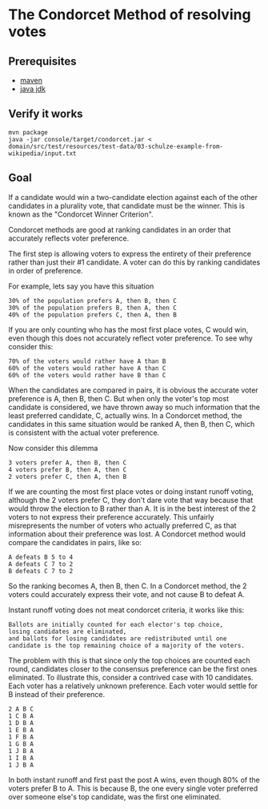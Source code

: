 # The Condorcet Method of resolving votes

## Prerequisites
- [maven](https://maven.apache.org/)
- [java jdk](http://www.oracle.com/technetwork/java/javase/downloads/index.html)

## Verify it works

    mvn package
    java -jar console/target/condorcet.jar < domain/src/test/resources/test-data/03-schulze-example-from-wikipedia/input.txt 


## Goal
If a candidate would win a two-candidate election against each of the other candidates in a plurality vote, that candidate must be the winner.
This is known as the "Condorcet Winner Criterion".

Condorcet methods are good at ranking candidates in an order that accurately reflects voter preference.

The first step is allowing voters to express the entirety of their preference rather than just their #1 candidate.
A voter can do this by ranking candidates in order of preference.

For example, lets say you have this situation

    30% of the population prefers A, then B, then C
    30% of the population prefers B, then A, then C
    40% of the population prefers C, then A, then B

If you are only counting who has the most first place votes, C would win, even though this does not accurately reflect voter preference.
To see why consider this:

    70% of the voters would rather have A than B
    60% of the voters would rather have A than C
    60% of the voters would rather have B than C

When the candidates are compared in pairs, it is obvious the accurate voter preference is A, then B, then C.
But when only the voter's top most candidate is considered, we have thrown away so much information that the least preferred candidate, C, actually wins.
In a Condorcet method, the candidates in this same situation would be ranked A, then B, then C, which is consistent with the actual voter preference.

Now consider this dilemma

    3 voters prefer A, then B, then C
    4 voters prefer B, then A, then C
    2 voters prefer C, then A, then B

If we are counting the most first place votes or doing instant runoff voting, although the 2 voters prefer C, they don't dare vote that way because that would throw the election to B rather than A.
It is in the best interest of the 2 voters to not express their preference accurately.
This unfairly misrepresents the number of voters who actually preferred C, as that information about their preference was lost.
A Condorcet method would compare the candidates in pairs, like so:

    A defeats B 5 to 4
    A defeats C 7 to 2
    B defeats C 7 to 2
    
So the ranking becomes A, then B, then C.
In a Condorcet method, the 2 voters could accurately express their vote, and not cause B to defeat A.


Instant runoff voting does not meat condorcet criteria, it works like this:

    Ballots are initially counted for each elector's top choice,
    losing candidates are eliminated,
    and ballots for losing candidates are redistributed until one candidate is the top remaining choice of a majority of the voters.

The problem with this is that since only the top choices are counted each round, candidates closer to the consensus preference can be the first ones eliminated.
To illustrate this, consider a contrived case with 10 candidates.
Each voter has a relatively unknown preference.
Each voter would settle for B instead of their preference.


    2 A B C
    1 C B A
    1 D B A
    1 E B A
    1 F B A
    1 G B A
    1 J B A
    1 I B A
    1 J B A

In both instant runoff and first past the post A wins, even though 80% of the voters prefer B to A.
This is because B, the one every single voter preferred over someone else's top candidate, was the first one eliminated. 

